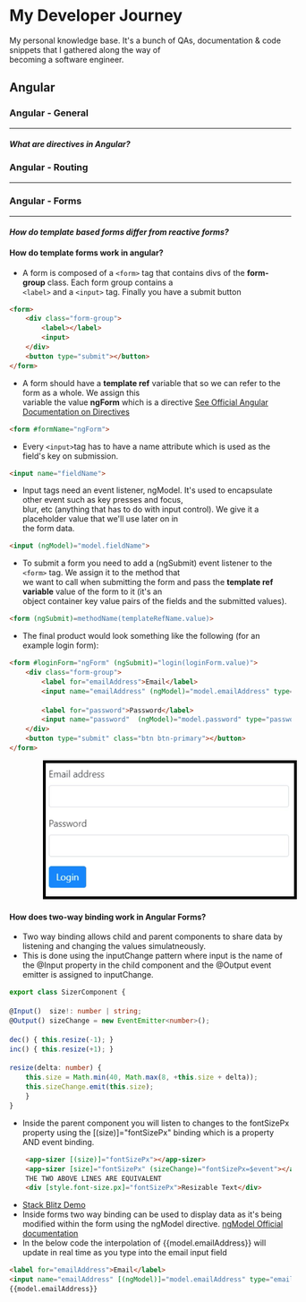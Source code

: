 # My Developer Journey

My personal knowledge base. It's a bunch of QAs, documentation &amp; code snippets that I gathered along the way of  
becoming a software engineer.

## Angular

### Angular - General  

---

#### *What are directives in Angular?*  

### Angular - Routing

---

### Angular - Forms

---

#### *How do template based forms differ from reactive forms?*  

#### How do template forms work in angular?

- A form is composed of a `<form>` tag that contains divs of the **form-group** class. Each form group contains a  
`<label>` and a `<input>` tag. Finally you have a submit button

```html
<form>
    <div class="form-group">
        <label></label>
        <input>
    </div>
    <button type="submit"></button>
</form>
```

- A form should have a  **template ref** variable that so we can refer to the form as a whole.  We assign this  
variable the value **ngForm** which is a directive [See Official Angular Documentation on Directives](https://angular.io/guide/attribute-directives)

```html
<form #formName="ngForm">
```

- Every `<input>`tag has to have a name attribute which is used as the field's key on submission.  

```html
<input name="fieldName">
```  

- Input tags need an event listener, ngModel. It's used to encapsulate other event such as key presses and focus,  
blur, etc (anything that has to do with input control).  We give it a placeholder value that we'll use later on in  
the form data.  

```html
<input (ngModel)="model.fieldName">
```  

- To submit a form you need to add a (ngSubmit) event listener to the `<form>` tag. We assign it to the method that  
we want to call when submitting the form and pass the **template ref variable** value of the form to it (it's an  
object container key value pairs of the fields and the submitted values).

```html
<form (ngSubmit)=methodName(templateRefName.value)>

```

- The final product would look something like the following (for an example login form):

```html
<form #loginForm="ngForm" (ngSubmit)="login(loginForm.value)">
    <div class="form-group">
        <label for="emailAddress">Email</label>
        <input name="emailAddress" (ngModel)="model.emailAddress" type="email" class="form-control" id="emailAddress">

        <label for="password">Password</label>
        <input name="password"  (ngModel)="model.password" type="password" class="form-control" id="password">
    </div>
    <button type="submit" class="btn btn-primary"></button>
</form>

```

<p align="left" style="padding-left:60px;">
<img style="border: 5px solid black" width=500px src="assets/angular/angular-1.png">
</p>

#### How does two-way binding work in Angular Forms?

- Two way binding allows child and parent components to share data by listening and changing the values simulatneously.
- This is done using the inputChange pattern where input is the name of the @Input property in the child component and 
the @Output event emitter is assigned to inputChange.

```typescript
export class SizerComponent {

@Input()  size!: number | string;
@Output() sizeChange = new EventEmitter<number>();

dec() { this.resize(-1); }
inc() { this.resize(+1); }

resize(delta: number) {
    this.size = Math.min(40, Math.max(8, +this.size + delta));
    this.sizeChange.emit(this.size);
    }
}
```

- Inside the parent component you will listen to changes to the fontSizePx property using the [(size)]="fontSizePx"
binding which is a property AND event binding.

```html
    <app-sizer [(size)]="fontSizePx"></app-sizer>
    <app-sizer [size]="fontSizePx" (sizeChange)="fontSizePx=$event"></app-sizer>
    THE TWO ABOVE LINES ARE EQUIVALENT
    <div [style.font-size.px]="fontSizePx">Resizable Text</div>
```

- [Stack Blitz Demo](https://stackblitz.com/edit/angular-ivy-q95zif?file=src/app/app.component.html)
- Inside forms two way binding can be used to display data as it's being modified within the form using the ngModel
directive. [ngModel Official documentation](https://angular.io/guide/built-in-directives#ngModel)
- In the below code the interpolation of {{model.emailAddress}} will update in real time as you type into the email
input field

```html
<label for="emailAddress">Email</label>
<input name="emailAddress" [(ngModel)]="model.emailAddress" type="email" class="form-control" id="emailAddress">
{{model.emailAddress}}
```
